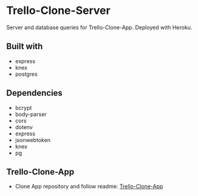 # Trello-Clone-Server
Server and database queries for Trello-Clone-App. Deployed with Heroku.

## Built with
- express
- knex
- postgres

## Dependencies
- bcrypt
- body-parser
- cors
- dotenv
- express
- jsonwebtoken
- knex
- pg

## Trello-Clone-App
- Clone App repository and follow readme: [Trello-Clone-App](https://github.com/michaelsnow3/trello-clone-app)
